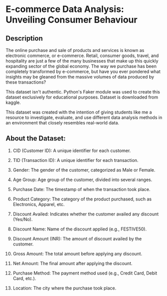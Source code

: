 # E-commerce Data Analysis: Unveiling Consumer Behaviour 

## Description

The online purchase and sale of products and services is known as electronic commerce, or e-commerce. Retail, consumer goods, travel, and hospitality are just a few of the many businesses that make up this quickly expanding sector of the global economy. The way we purchase has been completely transformed by e-commerce, but have you ever pondered what insights may be gleaned from the massive volumes of data produced by these transactions? 

This dataset isn't authentic. Python's Faker module was used to create this dataset exclusively for educational purposes. Dataset is downloaded from kaggle.

This dataset was created with the intention of giving students like me a resource to investigate, evaluate, and use different data analysis methods in an environment that closely resembles real-world data.

## About the Dataset:
1. CID (Customer ID): A unique identifier for each customer.

2. TID (Transaction ID): A unique identifier for each transaction.

3. Gender: The gender of the customer, categorized as Male or Female.

4. Age Group: Age group of the customer, divided into several ranges.
   
5. Purchase Date: The timestamp of when the transaction took place.
   
6. Product Category: The category of the product purchased, such as Electronics, Apparel, etc.

7. Discount Availed: Indicates whether the customer availed any discount (Yes/No).

8. Discount Name: Name of the discount applied (e.g., FESTIVE50).

9. Discount Amount (INR): The amount of discount availed by the customer.

10. Gross Amount: The total amount before applying any discount.

11. Net Amount: The final amount after applying the discount.

12. Purchase Method: The payment method used (e.g., Credit Card, Debit Card, etc.).

13. Location: The city where the purchase took place.

